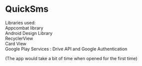 # QuickSms

Libraries used:  
Appcombat library  
Android Design Library  
RecyclerView  
Card View  
Google Play Services : Drive API and Google Authentication  

(The app would take a bit of time when opened for the first time)
